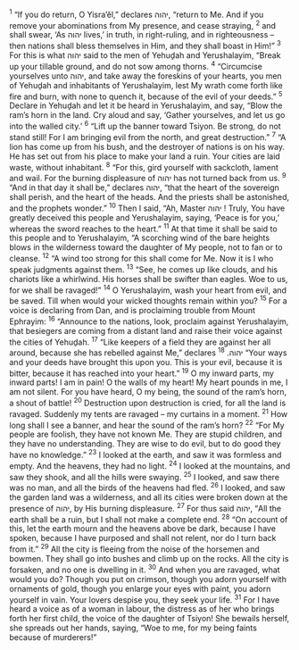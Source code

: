 <sup>1</sup> “If you do return, O Yisra’ĕl,” declares יהוה, “return to Me. And if you remove your abominations from My presence, and cease straying,
<sup>2</sup> and shall swear, ‘As יהוה lives,’ in truth, in right-ruling, and in righteousness – then nations shall bless themselves in Him, and they shall boast in Him!”
<sup>3</sup> For this is what יהוה said to the men of Yehuḏah and Yerushalayim, “Break up your tillable ground, and do not sow among thorns.
<sup>4</sup> “Circumcise yourselves unto יהוה, and take away the foreskins of your hearts, you men of Yehuḏah and inhabitants of Yerushalayim, lest My wrath come forth like fire and burn, with none to quench it, because of the evil of your deeds.”
<sup>5</sup> Declare in Yehuḏah and let it be heard in Yerushalayim, and say, “Blow the ram’s horn in the land. Cry aloud and say, ‘Gather yourselves, and let us go into the walled city.’
<sup>6</sup> “Lift up the banner toward Tsiyon. Be strong, do not stand still! For I am bringing evil from the north, and great destruction.”
<sup>7</sup> “A lion has come up from his bush, and the destroyer of nations is on his way. He has set out from his place to make your land a ruin. Your cities are laid waste, without inhabitant.
<sup>8</sup> “For this, gird yourself with sackcloth, lament and wail. For the burning displeasure of יהוה has not turned back from us.
<sup>9</sup> “And in that day it shall be,” declares יהוה, “that the heart of the sovereign shall perish, and the heart of the heads. And the priests shall be astonished, and the prophets wonder.”
<sup>10</sup> Then I said, “Ah, Master יהוה ! Truly, You have greatly deceived this people and Yerushalayim, saying, ‘Peace is for you,’ whereas the sword reaches to the heart.”
<sup>11</sup> At that time it shall be said to this people and to Yerushalayim, “A scorching wind of the bare heights blows in the wilderness toward the daughter of My people, not to fan or to cleanse.
<sup>12</sup> “A wind too strong for this shall come for Me. Now it is I who speak judgments against them.
<sup>13</sup> “See, he comes up like clouds, and his chariots like a whirlwind. His horses shall be swifter than eagles. Woe to us, for we shall be ravaged!”
<sup>14</sup> O Yerushalayim, wash your heart from evil, and be saved. Till when would your wicked thoughts remain within you?
<sup>15</sup> For a voice is declaring from Dan, and is proclaiming trouble from Mount Ephrayim:
<sup>16</sup> “Announce to the nations, look, proclaim against Yerushalayim, that besiegers are coming from a distant land and raise their voice against the cities of Yehuḏah.
<sup>17</sup> “Like keepers of a field they are against her all around, because she has rebelled against Me,” declares יהוה.
<sup>18</sup> “Your ways and your deeds have brought this upon you. This is your evil, because it is bitter, because it has reached into your heart.”
<sup>19</sup> O my inward parts, my inward parts! I am in pain! O the walls of my heart! My heart pounds in me, I am not silent. For you have heard, O my being, the sound of the ram’s horn, a shout of battle!
<sup>20</sup> Destruction upon destruction is cried, for all the land is ravaged. Suddenly my tents are ravaged – my curtains in a moment.
<sup>21</sup> How long shall I see a banner, and hear the sound of the ram’s horn?
<sup>22</sup> “For My people are foolish, they have not known Me. They are stupid children, and they have no understanding. They are wise to do evil, but to do good they have no knowledge.”
<sup>23</sup> I looked at the earth, and saw it was formless and empty. And the heavens, they had no light.
<sup>24</sup> I looked at the mountains, and saw they shook, and all the hills were swaying.
<sup>25</sup> I looked, and saw there was no man, and all the birds of the heavens had fled.
<sup>26</sup> I looked, and saw the garden land was a wilderness, and all its cities were broken down at the presence of יהוה, by His burning displeasure.
<sup>27</sup> For thus said יהוה, “All the earth shall be a ruin, but I shall not make a complete end.
<sup>28</sup> “On account of this, let the earth mourn and the heavens above be dark, because I have spoken, because I have purposed and shall not relent, nor do I turn back from it.”
<sup>29</sup> All the city is fleeing from the noise of the horsemen and bowmen. They shall go into bushes and climb up on the rocks. All the city is forsaken, and no one is dwelling in it.
<sup>30</sup> And when you are ravaged, what would you do? Though you put on crimson, though you adorn yourself with ornaments of gold, though you enlarge your eyes with paint, you adorn yourself in vain. Your lovers despise you, they seek your life.
<sup>31</sup> For I have heard a voice as of a woman in labour, the distress as of her who brings forth her first child, the voice of the daughter of Tsiyon! She bewails herself, she spreads out her hands, saying, “Woe to me, for my being faints because of murderers!”
